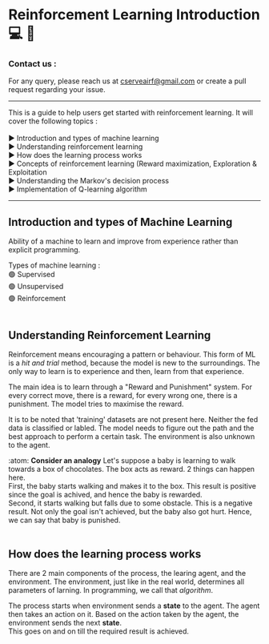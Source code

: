 # Reinforcement Learning Introduction 💻 🧠

### Contact us :
For any query, please reach us at cserveairf@gmail.com or create a pull request regarding your issue.

***

This is a guide to help users get started with reinforcement learning. It will cover the following topics :
<br>
<br>
  ▶️ Introduction and types of machine learning<br>
  ▶️ Understanding reinforcement learning<br>
  ▶️ How does the learning process works<br>
  ▶️ Concepts of reinforcement learning (Reward maximization, Exploration & Exploitation<br>
  ▶️ Understanding the Markov's decision process<br>
  ▶️ Implementation of Q-learning algorithm
 <br>
***

## Introduction and types of Machine Learning
Ability of a machine to learn and improve from experience rather than explicit programming.

Types of machine learning :<br>
  🟢 Supervised<br>
  🟢 Unsupervised<br>
  🟢 Reinforcement<br>
<br>

## Understanding Reinforcement Learning
Reinforcement means encouraging a pattern or behaviour. This form of ML is a _hit and trial_ method, because the model is new to the surroundings. The only way to learn is to experience and then, learn from that experience. 

The main idea is to learn through a "Reward and Punishment" system. For every correct move, there is a reward, for every wrong one, there is a punishment. The model tries to maximise the reward.

It is to be noted that 'training' datasets are not present here. Neither the fed data is classified or labled. The model needs to figure out the path and the best approach to perform a certain task. The environment is also unknown to the agent.

:atom: **Consider an analogy** Let's suppose a baby is learning to walk towards a box of chocolates. The box acts as reward. 2 things can happen here.<br>
First, the baby starts walking and makes it to the box. This result is positive since the goal is achived, and hence the baby is rewarded.<br>
Second, it starts walking but falls due to some obstacle. This is a negative result. Not only the goal isn't achieved, but the baby also got hurt. Hence, we can say that baby is punished.
<br>
<br>

## How does the learning process works
There are 2 main components of the process, the learing agent, and the environment. The environment, just like in the real world, determines all parameters of larning. In programming, we call that _algorithm_.

The process starts when environment sends a **state** to the agent. The agent then takes an action on it. Based on the action taken by the agent, the environment sends the next **state**.<br>
This goes on and on till the required result is achieved.
